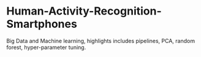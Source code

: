# Human-Activity-Recognition-Smartphones
Big Data and Machine learning, highlights includes pipelines, PCA, random forest, hyper-parameter tuning. 
